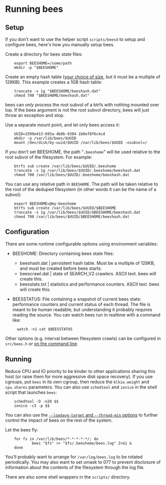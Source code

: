 Running bees
============

Setup
-----

If you don't want to use the helper script `scripts/beesd` to setup and
configure bees, here's how you manually setup bees.

Create a directory for bees state files:

        export BEESHOME=/some/path
        mkdir -p "$BEESHOME"

Create an empty hash table ([your choice of size](config.md), but it
must be a multiple of 128KB).  This example creates a 1GB hash table:

        truncate -s 1g "$BEESHOME/beeshash.dat"
        chmod 700 "$BEESHOME/beeshash.dat"

bees can _only_ process the root subvol of a btrfs with nothing mounted
over top.  If the bees argument is not the root subvol directory, bees
will just throw an exception and stop.

Use a separate mount point, and let only bees access it:

        UUID=3399e413-695a-4b0b-9384-1b0ef8f6c4cd
        mkdir -p /var/lib/bees/$UUID
        mount /dev/disk/by-uuid/$UUID /var/lib/bees/$UUID -osubvol=/

If you don't set BEESHOME, the path "`.beeshome`" will be used relative
to the root subvol of the filesystem.  For example:

        btrfs sub create /var/lib/bees/$UUID/.beeshome
        truncate -s 1g /var/lib/bees/$UUID/.beeshome/beeshash.dat
        chmod 700 /var/lib/bees/$UUID/.beeshome/beeshash.dat

You can use any relative path in `BEESHOME`.  The path will be taken
relative to the root of the deduped filesystem (in other words it can
be the name of a subvol):

        export BEESHOME=@my-beeshome
        btrfs sub create /var/lib/bees/$UUID/$BEESHOME
        truncate -s 1g /var/lib/bees/$UUID/$BEESHOME/beeshash.dat
        chmod 700 /var/lib/bees/$UUID/$BEESHOME/beeshash.dat

Configuration
-------------

There are some runtime configurable options using environment variables:

* BEESHOME: Directory containing bees state files:
	* beeshash.dat  | persistent hash table.  Must be a multiple of 128KB, and must be created before bees starts.
	* beescrawl.dat | state of SEARCH_V2 crawlers.  ASCII text.  bees will create this.
	* beesstats.txt | statistics and performance counters.  ASCII text.  bees will create this.
* BEESSTATUS: File containing a snapshot of current bees state:  performance
  counters and current status of each thread.  The file is meant to be
  human readable, but understanding it probably requires reading the source.
  You can watch bees run in realtime with a command like:

        watch -n1 cat $BEESSTATUS

Other options (e.g. interval between filesystem crawls) can be configured
in `src/bees.h` or [on the command line](options.md).

Running
-------

Reduce CPU and IO priority to be kinder to other applications sharing
this host (or raise them for more aggressive disk space recovery).  If you
use cgroups, put `bees` in its own cgroup, then reduce the `blkio.weight`
and `cpu.shares` parameters.  You can also use `schedtool` and `ionice`
in the shell script that launches `bees`:

        schedtool -D -n20 $$
        ionice -c3 -p $$

You can also use the [`--loadavg-target` and `--thread-min`
options](options.md) to further control the impact of bees on the rest
of the system.

Let the bees fly:

        for fs in /var/lib/bees/*-*-*-*-*/; do
                bees "$fs" >> "$fs/.beeshome/bees.log" 2>&1 &
        done

You'll probably want to arrange for `/var/log/bees.log` to be rotated
periodically.  You may also want to set umask to 077 to prevent disclosure
of information about the contents of the filesystem through the log file.

There are also some shell wrappers in the `scripts/` directory.
